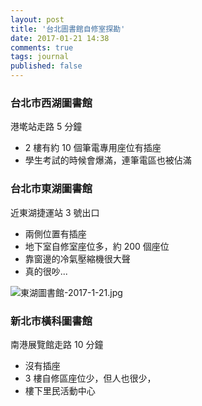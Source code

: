 ```yaml
---
layout: post
title: '台北圖書館自修室探勘'
date: 2017-01-21 14:38
comments: true
tags: journal
published: false
---
```

### 台北市西湖圖書館

港墘站走路 5 分鐘

- 2 樓有約 10 個筆電專用座位有插座
- 學生考試的時候會爆滿，連筆電區也被佔滿

### 台北市東湖圖書館

近東湖捷運站 3 號出口

- 兩側位置有插座
- 地下室自修室座位多，約 200 個座位
- 靠窗邊的冷氣壓縮機很大聲
- 真的很吵...

![東湖圖書館-2017-1-21.jpg](http://user-image.logdown.io/user/2524/blog/2511/post/1339520/l7EWcQCUQUiVGlBs4W63_%E6%9D%B1%E6%B9%96%E5%9C%96%E6%9B%B8%E9%A4%A8-2017-1-21.jpg)

### 新北市橫科圖書館

南港展覽館走路 10 分鐘

- 沒有插座
- 3 樓自修區座位少，但人也很少，
- 樓下里民活動中心
